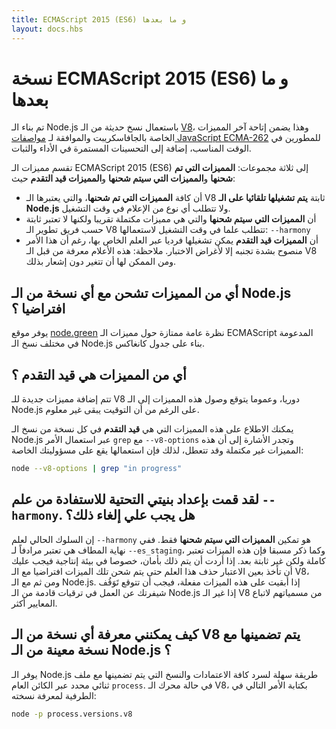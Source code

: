 ```yaml
---
title: ECMAScript 2015 (ES6) و ما بعدها
layout: docs.hbs
---
```


# نسخة ECMAScript 2015 (ES6) و ما بعدها

تم بناء الـ Node.js باستعمال نسخ حديثة من الـ [V8](https://v8.dev/docs/profile)، وهذا يضمن إتاحة آخر المميزات الخاصة بالجافاسكريبت والموافقة لـ [مواصفات JavaScript ECMA-262](http://www.ecma-international.org/publications/standards/Ecma-262.htm) للمطورين في الوقت المناسب، إضافة إلى التحسينات المستمرة في الأداء والثبات.

تقسم مميزات الـ ECMAScript 2015 (ES6) إلى ثلاثة مجموعات: **المميزات التي تم شحنها** و**المميزات التي سيتم شحنها** و**المميزات قيد التقدم** حيث:

* أن كافة **المميزات التي تم شحنها**، والتي يعتبرها الـ V8 ثابتة **يتم تشغيلها تلقائيا على الـ Node.js** ولا تتطلب أي نوع من الإعلام في وقت التشغيل.
* أن **المميزات التي سيتم شحنها** والتي هي مميزات مكتملة تقريبا ولكنها لا تعتبر ثابتة حسب فريق تطوير الـ V8 تتطلب علما في وقت التشغيل لاستعمالها: `--harmony`
* أن **المميزات قيد التقدم** يمكن تشغيلها فرديا عبر العلم الخاص بها، رغم أن هذا الأمر منصوح بشدة تجنبه إلا لأغراض الاختبار. ملاحظة: هذه الأعلام معرفة من قبل الـ V8 ومن الممكن لها أن تتغير دون إشعار بذلك.

## أي من المميزات تشحن مع أي نسخة من الـ Node.js افتراضيا ؟

يوفر موقع [node.green](https://node.green/) نظرة عامة ممتازة حول مميزات الـ ECMAScript المدعومة في مختلف نسخ الـ Node.js بناء على جدول كانغاكس.

## أي من المميزات هي قيد التقدم ؟

تتم إضافة مميزات جديدة للـ V8 دوريا، وعموما يتوقع وصول هذه المميزات إلى الـ Node.js على الرغم من أن التوقيت يبقى غير معلوم.

يمكنك الاطلاع على هذه المميزات التي هي **قيد التقدم** في كل نسخة من نسخ الـ Node.js عبر استعمال الأمر `grep` مع `--v8-options` وتجدر الأشارة إلى أن هذه المميزات غير مكتملة وقد تتعطل، لذلك فإن استعمالها يقع على مسؤوليتك الخاصة:

```bash
node --v8-options | grep "in progress"
```

## لقد قمت بإعداد بنيتي التحتية للاستفادة من علم `--harmony`. هل يجب علي إلغاء ذلك؟

إن السلوك الحالي لعلم `--harmony` هو تمكين **المميزات التي سيتم شحنها** فقط. ففي نهاية المطاف هي تعتبر مرادفاً لـ `--es_staging`، وكما ذكر مسبقا فإن هذه الميزات تعتبر كاملة ولكن غير ثابتة بعد. إذا أردت أن يتم ذلك بأمان، خصوصا في بيئة إنتاجية فيجب عليك أن تأخذ بعين الاعتبار حذف هذا العلم حتى يتم شحن تلك الميزات افتراضيا مع الـ V8، ومن ثم مع الـ Node.js. إذا أبقيت على هذه الميزات مفعلة، فيجب أن تتوقع تَوَقُف شيفرتك عن العمل في ترقيات قادمة من الـ Node.js إذا غير الـ V8 من مسمياتهم لاتباع المعايير أكثر.

## كيف يمكنني معرفة أي نسخة من الـ V8 يتم تضمينها مع نسخة معينة من الـ Node.js ؟

يوفر الـ Node.js طريقة سهلة لسرد كافة الاعتمادات والنسخ التي يتم تضمينها مع ملف ثنائي محدد عبر الكائن العام `process`. في حالة محرك الـ V8، بكتابة الأمر التالي في الطرفية لمعرفة نسخته:

```bash
node -p process.versions.v8
```
